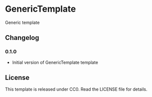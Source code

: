 # GenericTemplate

Generic template

## Changelog

### 0.1.0

- Initial version of GenericTemplate template

## License

This template is released under CC0. Read the LICENSE file for details.